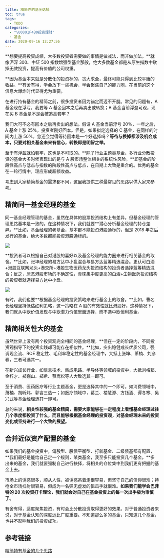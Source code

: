 ```yaml
---
title: 精简你的基金选择
toc: true
tags:
  - TODO
categories:
  - "\U0001F4B0投资理财"
  - 基金
date: 2020-09-16 12:27:56
---
```


**想要提高投资成绩，大多数投资者需要做的事情是做减法，而非做加法。**就像沪深 300、中证 500 指数增强型基金那般，绝大多数基金都是从原生指数中砍掉无效投资，提高有价值的公司权重。

**因为基金本来就是分散化的投资标的，贪大求全，最终可能只得到比较平庸的收益。**有舍有得，学会放下一些机会，学会聚焦自己的能力圈，在当前的这个信息大爆炸时代显得尤为重要。  
  
在进行持有基金的精简之前，很多投资者因为锚定而迈不开腿。常见的问题有，A 基金现在浮亏，我要等 A 基金回本之后再卖出或转换；B 基金当前浮盈可观，现在买 B 基金是不是会被追高套牢？  

我们大可不必有回本之后再卖出的想法。假设 A 基金当前浮亏 20%，一年之后，A 基金上涨 25%，投资者刚好回本。但是，如果拟定选择的 C 基金，在同样的时间内上涨 50%，您还会觉得等待回本是一个好选择吗？**等待与换掉都涉及机会成本，只要对相关基金未来有信心，转换即是明智之举。**

至于有浮盈就怕套牢，这也是不可取的。**除了行业主题类基金，多行业分散投资的基金大多时候表现出的是与 A 股市场整体相关的系统性风险。**即基金的阶段性高点与低点与指数的阶段性高点与低点，在日期上大致是重合的。优秀的基金在一轮行情中，理应形成超额收益。

考虑到大家精简基金的需求都不同，这里我提供三种最常见的思路以供大家来参考。

## 精简同一基金经理的基金

同一基金经理管理的基金，虽然在具体的股票投资结构上有差异，但基金经理的管理思路基本是一致的。在这种情况下，我们就要**潜心分析基金经理的持仓差异。**比如，基金经理的老基金，基本都不能投资港股通标的，但是 2018 年之后发行的基金，绝大多数都能投资港股通标的。

![](https://mp.weixin.qq.com/s/data:image/gif;base64,iVBORw0KGgoAAAANSUhEUgAAAAEAAAABCAYAAAAfFcSJAAAADUlEQVQImWNgYGBgAAAABQABh6FO1AAAAABJRU5ErkJggg==)

**投资者可以根据自己对港股的喜好以及基金经理的能力圈来进行相关基金的取舍。**比如，张坤经理的易方达中小盘混合与易方达蓝筹精选混合。更认可白酒+港股互联网龙头+港交所+港股生物医药龙头投资结构的投资者选择蓝筹精选混合；反之，厌恶港股市场的不确定性，青睐集中度更高的白酒+生物医药投资结构的投资者就选择易方达中小盘。

![](https://mp.weixin.qq.com/s/data:image/gif;base64,iVBORw0KGgoAAAANSUhEUgAAAAEAAAABCAYAAAAfFcSJAAAADUlEQVQImWNgYGBgAAAABQABh6FO1AAAAABJRU5ErkJggg==)

有时，我们也要**根据基金经理的投资策略来进行基金上的取舍。**比如，曹名长经理坚持低估红利策略，这一策略在 A 股的有效性就比港股好，这种情况下，我们就从中欧价值发现与中欧潜力价值里面选择，而不选中欧恒利基金。

## 精简相关性大的基金  

虽然世界上没有两个投资观完全相同的基金经理，**但在一定的阶段内，不同投资观指导下的投资实践却可能存在相似性。**比如，突出稳健成长优质公司，强调现金流、ROE 稳定性、毛利率稳定性的基金经理中，大抵上张坤、萧楠、刘彦春，三者可选其一。

在新兴成长行业，如信息技术、集成电路、半导体等领域的投资中，大抵刘格菘、金梓才、郑巍山、郑希、蔡嵩松等人大致选其一即可。

至于消费、医药医疗等行业主题基金，更是选择其中的一个即可。如消费领域中，萧楠、胡昕炜、郭睿三选一；如医疗领域中，葛兰、楼慧源、方钰涵、谭冬寒、吴兴武等基金经理选其一即可。

总的来说，**相关性较强的基金精简，需要大家能够在一定程度上看懂基金经理过往几个季度都投资了什么，而且能够根据基金经理的投资观，对基金经理未来的投资变化或坚持进行一个大致的展望。**

## 合并近似资产配置的基金

如果我们的基金投资中，偏股型、股债平衡型、打新基金、二级债基都有配置，**我们最好是能给自己定一个规则，某类基金，我至多只能投资几个基金。**多出来的基金，我们就要强制自己进行抉择，将相关的仓位集中到我们更有把握的基金上去。

  

市场上的诱惑很多，顺从人性，被诱惑吊着走很容易，但坚守自己的信仰很难；持枪全市场扫射很容易，但成为一名弹无虚发的狙击手就很难。**如果我们能学会巴菲特的 20 次投资打卡理论，我们就会对自己在基金投资上的每一次出手极为审慎了。**

有舍有得，适度聚焦投资，有时会比分散投资取得更好的效果。对于普通投资者来说，对于基金认知的深度远比广度重要。不知道那么多的基金，只知道几个基金，也并不影响我们的投资成功。

## 参考链接
[精简持有基金的几个思路](https://mp.weixin.qq.com/s/xzYafyegoUV8WQXE6lQA8w)  
